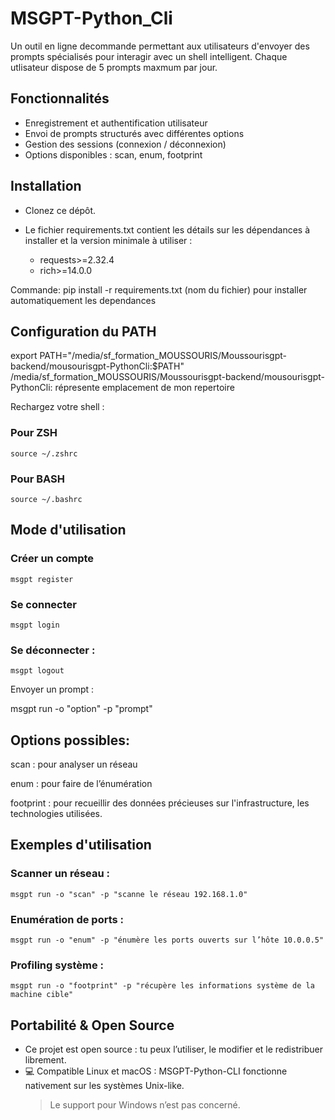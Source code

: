 # MSGPT-Python_Cli
Un outil en ligne decommande permettant aux utilisateurs d'envoyer des prompts
spécialisés pour interagir avec un shell intelligent.
Chaque utlisateur dispose de 5 prompts maxmum par jour.
 
##  Fonctionnalités

-  Enregistrement et authentification utilisateur
-  Envoi de prompts structurés avec différentes options
-  Gestion des sessions (connexion / déconnexion)
-  Options disponibles : scan, enum, footprint


##  Installation
- Clonez ce dépôt.

- Le fichier requirements.txt contient les détails sur les dépendances à installer et la version minimale à utiliser :
  - requests>=2.32.4  
  - rich>=14.0.0 
  
Commande: pip install -r requirements.txt (nom du fichier) pour installer automatiquement les dependances

##  Configuration du PATH
  export PATH="/media/sf_formation_MOUSSOURIS/Moussourisgpt-backend/mousourisgpt-PythonCli:$PATH" 
/media/sf_formation_MOUSSOURIS/Moussourisgpt-backend/mousourisgpt-PythonCli: répresente emplacement de mon repertoire

Rechargez votre shell :

### Pour ZSH 
    source ~/.zshrc
    
### Pour BASH 
    source ~/.bashrc

##  Mode d'utilisation

### Créer un compte 
    msgpt register

### Se connecter 
    msgpt login

### Se déconnecter :
    msgpt logout

 Envoyer un prompt :

msgpt run -o "option" -p "prompt"

## Options possibles:

scan : pour analyser un réseau

enum : pour faire de l’énumération

footprint : pour  recueillir des données précieuses sur l'infrastructure, les technologies utilisées.

## Exemples d'utilisation

### Scanner un réseau :
    msgpt run -o "scan" -p "scanne le réseau 192.168.1.0"

### Enumération de ports :
    msgpt run -o "enum" -p "énumère les ports ouverts sur l’hôte 10.0.0.5"

### Profiling système :
    msgpt run -o "footprint" -p "récupère les informations système de la machine cible"

##  Portabilité & Open Source

-  Ce projet est open source : tu peux l’utiliser, le modifier et le redistribuer librement.
- 💻 Compatible Linux et macOS : MSGPT-Python-CLI fonctionne nativement sur les systèmes Unix-like.  
  >  Le support pour Windows n’est pas concerné.

